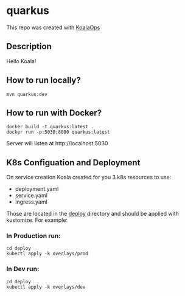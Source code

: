 # quarkus

This repo was created with [KoalaOps](https://app.koalaops.com/)

## Description

Hello Koala!

## How to run locally?

```
mvn quarkus:dev
```

## How to run with Docker?

```
docker build -t quarkus:latest .
docker run -p:5030:8080 quarkus:latest
```

Server will listen at http://localhost:5030

## K8s Configuation and Deployment

On service creation Koala created for you 3 k8s resources to use:

- deployment.yaml
- service.yaml
- ingress.yaml

Those are located in the [deploy](deploy) directory and should be applied with kustomize. For example:

### In Production run: 

```
cd deploy
kubectl apply -k overlays/prod
```

### In Dev run: 

```
cd deploy
kubectl apply -k overlays/dev
```

